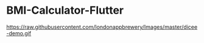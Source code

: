 # BMI-Calculator-Flutter
https://raw.githubusercontent.com/londonappbrewery/Images/master/dicee-demo.gif
